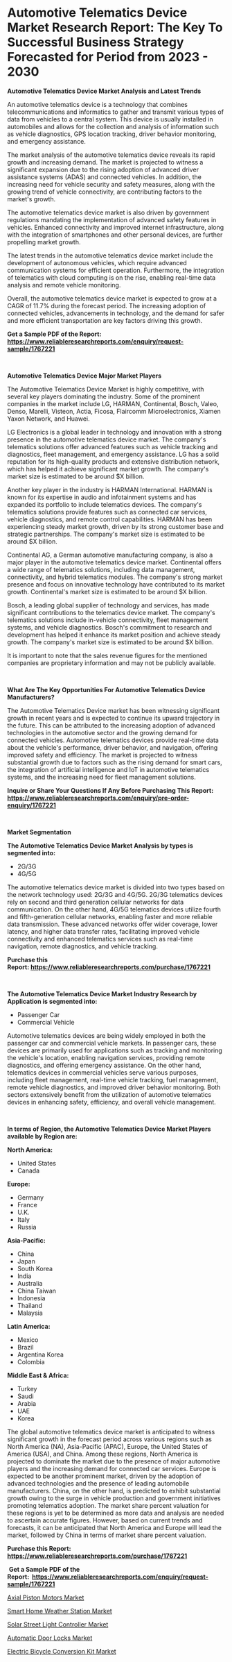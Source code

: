 <p><h1>Automotive Telematics Device Market Research Report: The Key To Successful Business Strategy Forecasted for Period from 2023 - 2030</h1></p><p><strong>Automotive Telematics Device Market Analysis and Latest Trends</strong></p>
<p><p>An automotive telematics device is a technology that combines telecommunications and informatics to gather and transmit various types of data from vehicles to a central system. This device is usually installed in automobiles and allows for the collection and analysis of information such as vehicle diagnostics, GPS location tracking, driver behavior monitoring, and emergency assistance.</p><p>The market analysis of the automotive telematics device reveals its rapid growth and increasing demand. The market is projected to witness a significant expansion due to the rising adoption of advanced driver assistance systems (ADAS) and connected vehicles. In addition, the increasing need for vehicle security and safety measures, along with the growing trend of vehicle connectivity, are contributing factors to the market's growth.</p><p>The automotive telematics device market is also driven by government regulations mandating the implementation of advanced safety features in vehicles. Enhanced connectivity and improved internet infrastructure, along with the integration of smartphones and other personal devices, are further propelling market growth.</p><p>The latest trends in the automotive telematics device market include the development of autonomous vehicles, which require advanced communication systems for efficient operation. Furthermore, the integration of telematics with cloud computing is on the rise, enabling real-time data analysis and remote vehicle monitoring.</p><p>Overall, the automotive telematics device market is expected to grow at a CAGR of 11.7% during the forecast period. The increasing adoption of connected vehicles, advancements in technology, and the demand for safer and more efficient transportation are key factors driving this growth.</p></p>
<p><strong>Get a Sample PDF of the Report:&nbsp; <a href="https://www.reliableresearchreports.com/enquiry/request-sample/1767221">https://www.reliableresearchreports.com/enquiry/request-sample/1767221</a></strong></p>
<p>&nbsp;</p>
<p><strong>Automotive Telematics Device Major Market Players</strong></p>
<p><p>The Automotive Telematics Device Market is highly competitive, with several key players dominating the industry. Some of the prominent companies in the market include LG, HARMAN, Continental, Bosch, Valeo, Denso, Marelli, Visteon, Actia, Ficosa, Flaircomm Microelectronics, Xiamen Yaxon Network, and Huawei. </p><p>LG Electronics is a global leader in technology and innovation with a strong presence in the automotive telematics device market. The company's telematics solutions offer advanced features such as vehicle tracking and diagnostics, fleet management, and emergency assistance. LG has a solid reputation for its high-quality products and extensive distribution network, which has helped it achieve significant market growth. The company's market size is estimated to be around $X billion.</p><p>Another key player in the industry is HARMAN International. HARMAN is known for its expertise in audio and infotainment systems and has expanded its portfolio to include telematics devices. The company's telematics solutions provide features such as connected car services, vehicle diagnostics, and remote control capabilities. HARMAN has been experiencing steady market growth, driven by its strong customer base and strategic partnerships. The company's market size is estimated to be around $X billion.</p><p>Continental AG, a German automotive manufacturing company, is also a major player in the automotive telematics device market. Continental offers a wide range of telematics solutions, including data management, connectivity, and hybrid telematics modules. The company's strong market presence and focus on innovative technology have contributed to its market growth. Continental's market size is estimated to be around $X billion.</p><p>Bosch, a leading global supplier of technology and services, has made significant contributions to the telematics device market. The company's telematics solutions include in-vehicle connectivity, fleet management systems, and vehicle diagnostics. Bosch's commitment to research and development has helped it enhance its market position and achieve steady growth. The company's market size is estimated to be around $X billion.</p><p>It is important to note that the sales revenue figures for the mentioned companies are proprietary information and may not be publicly available.</p></p>
<p>&nbsp;</p>
<p><strong>What Are The Key Opportunities For Automotive Telematics Device Manufacturers?</strong></p>
<p><p>The Automotive Telematics Device market has been witnessing significant growth in recent years and is expected to continue its upward trajectory in the future. This can be attributed to the increasing adoption of advanced technologies in the automotive sector and the growing demand for connected vehicles. Automotive telematics devices provide real-time data about the vehicle's performance, driver behavior, and navigation, offering improved safety and efficiency. The market is projected to witness substantial growth due to factors such as the rising demand for smart cars, the integration of artificial intelligence and IoT in automotive telematics systems, and the increasing need for fleet management solutions.</p></p>
<p><strong>Inquire or Share Your Questions If Any Before Purchasing This Report: <a href="https://www.reliableresearchreports.com/enquiry/pre-order-enquiry/1767221">https://www.reliableresearchreports.com/enquiry/pre-order-enquiry/1767221</a></strong></p>
<p>&nbsp;</p>
<p><strong>Market Segmentation</strong></p>
<p><strong>The Automotive Telematics Device Market Analysis by types is segmented into:</strong></p>
<p><ul><li>2G/3G</li><li>4G/5G</li></ul></p>
<p><p>The automotive telematics device market is divided into two types based on the network technology used: 2G/3G and 4G/5G. 2G/3G telematics devices rely on second and third generation cellular networks for data communication. On the other hand, 4G/5G telematics devices utilize fourth and fifth-generation cellular networks, enabling faster and more reliable data transmission. These advanced networks offer wider coverage, lower latency, and higher data transfer rates, facilitating improved vehicle connectivity and enhanced telematics services such as real-time navigation, remote diagnostics, and vehicle tracking.</p></p>
<p><strong>Purchase this Report:&nbsp;<a href="https://www.reliableresearchreports.com/purchase/1767221">https://www.reliableresearchreports.com/purchase/1767221</a></strong></p>
<p>&nbsp;</p>
<p><strong>The Automotive Telematics Device Market Industry Research by Application is segmented into:</strong></p>
<p><ul><li>Passenger Car</li><li>Commercial Vehicle</li></ul></p>
<p><p>Automotive telematics devices are being widely employed in both the passenger car and commercial vehicle markets. In passenger cars, these devices are primarily used for applications such as tracking and monitoring the vehicle's location, enabling navigation services, providing remote diagnostics, and offering emergency assistance. On the other hand, telematics devices in commercial vehicles serve various purposes, including fleet management, real-time vehicle tracking, fuel management, remote vehicle diagnostics, and improved driver behavior monitoring. Both sectors extensively benefit from the utilization of automotive telematics devices in enhancing safety, efficiency, and overall vehicle management.</p></p>
<p>&nbsp;</p>
<p><strong>In terms of Region, the Automotive Telematics Device Market Players available by Region are:</strong></p>
<p>
    <p> <strong> North America: </strong>
        <ul>
            <li>United States</li>
            <li>Canada</li>
        </ul>
        </p> 
    <p> <strong> Europe: </strong>
        <ul>
            <li>Germany</li>
            <li>France</li>
            <li>U.K.</li>
            <li>Italy</li>
            <li>Russia</li>
        </ul>
        </p> 
    <p> <strong> Asia-Pacific: </strong>
        <ul>
            <li>China</li>
            <li>Japan</li>
            <li>South Korea</li>
            <li>India</li>
            <li>Australia</li>
            <li>China Taiwan</li>
            <li>Indonesia</li>
            <li>Thailand</li>
            <li>Malaysia</li>
        </ul>
        </p> 
    <p> <strong> Latin America: </strong>
        <ul>
            <li>Mexico</li>
            <li>Brazil</li>
            <li>Argentina Korea</li>
            <li>Colombia</li>
        </ul>
        </p> 
    <p> <strong> Middle East & Africa: </strong>
        <ul>
            <li>Turkey</li>
            <li>Saudi</li>
            <li>Arabia</li>
            <li>UAE</li>
            <li>Korea</li>
        </ul>
    </p>
    </p>
<p><p>The global automotive telematics device market is anticipated to witness significant growth in the forecast period across various regions such as North America (NA), Asia-Pacific (APAC), Europe, the United States of America (USA), and China. Among these regions, North America is projected to dominate the market due to the presence of major automotive players and the increasing demand for connected car services. Europe is expected to be another prominent market, driven by the adoption of advanced technologies and the presence of leading automobile manufacturers. China, on the other hand, is predicted to exhibit substantial growth owing to the surge in vehicle production and government initiatives promoting telematics adoption. The market share percent valuation for these regions is yet to be determined as more data and analysis are needed to ascertain accurate figures. However, based on current trends and forecasts, it can be anticipated that North America and Europe will lead the market, followed by China in terms of market share percent valuation.</p></p>
<p><strong>Purchase this Report: <a href="https://www.reliableresearchreports.com/purchase/1767221">https://www.reliableresearchreports.com/purchase/1767221</a></strong></p>
<p>&nbsp;<strong>Get a Sample PDF of the Report:&nbsp;&nbsp;<a href="https://www.reliableresearchreports.com/enquiry/request-sample/1767221">https://www.reliableresearchreports.com/enquiry/request-sample/1767221</a></strong></p>
<p><strong></strong></p>
<p><p><a href="https://medium.com/@joycelucas56/axial-piston-motors-market-size-and-market-trends-complete-industry-overview-2023-to-2030-77983ccf8e9e">Axial Piston Motors Market</a></p><p><a href="https://www.linkedin.com/pulse/smart-home-weather-station-market-challenges-opportunities-ikhue/">Smart Home Weather Station Market</a></p><p><a href="https://www.linkedin.com/pulse/solar-street-light-controller-market-size-share-amp-trends-ptgre/">Solar Street Light Controller Market</a></p><p><a href="https://medium.com/@emilywest91/decoding-automatic-door-locks-market-metrics-market-share-trends-and-growth-patterns-07ef0112325f">Automatic Door Locks Market</a></p><p><a href="https://www.linkedin.com/pulse/electric-bicycle-conversion-kit-market-size-share-global-n8jde/">Electric Bicycle Conversion Kit Market</a></p></p>